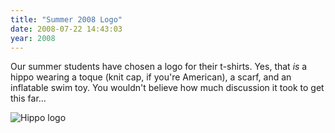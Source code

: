 ```yaml
---
title: "Summer 2008 Logo"
date: 2008-07-22 14:43:03
year: 2008
---
```

Our summer students have chosen a logo for their t-shirts.  Yes, that <em>is</em> a hippo wearing a toque (knit cap, if you're American), a scarf, and an inflatable swim toy. You wouldn't believe how much discussion it took to get this far...

<img src="{{'/files/2008/07/hippo.png' | relative_url}}" alt="Hippo logo" />
